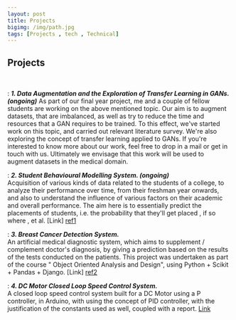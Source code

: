 ```yaml
---
layout: post
title: Projects
bigimg: /img/path.jpg
tags: [Projects , tech , Technical]
---
```


## **Projects**
<br/>

:  **_1. Data Augmentation and the Exploration of Transfer Learning in GANs. (ongoing)_**
As part of our final year project, me and a couple of fellow students are working on the above mentioned topic. Our aim is to augment datasets, that are imbalanced, as well as try to reduce the time and resources that a GAN requires to be trained. To this effect, we've started work on this topic, and carried out relevant literature survey. We're also exploring the concept of transfer learning applied to GANs. If you're interested to know more about our work, feel free to drop in a mail or get in touch with us. Ultimately we envisage that this work will be used to augment datasets in the medical domain.
<br/>

:  **_2. Student Behavioural Modelling System. (ongoing)_**  
Acquisition of various kinds of data related to the students of a college, to analyze their performance over time, from their freshman year onwards, and also to understand the influence of various factors on their academic and overall performance. The aim here is to essentially predict the placements of students, i.e. the probability that they'll get placed , if so where , et al. [Link] [ref1]
<br/>

:  **_3. Breast Cancer Detection System._**  
An artificial medical diagnostic system, which aims to supplement / complement doctor's diagnosis, by giving a prediction based on the results of the tests conducted on the patients. This project was undertaken as part of the course " Object Oriented Analysis and Design", using Python + Scikit + Pandas + Django. [Link] [ref2]
<br/>

:  **_4. DC Motor Closed Loop Speed Control System._**  
A closed loop speed control system built for a DC Motor using a P controller, in Arduino, with using the concept of PID controller, with the justification of the constants used as well, coupled with a report. [Link][ref3]
<br/>


[ref1]: https://github.com/py-ranoid/Elementary
[ref2]: https://github.com/siddharthdivi/Cancer-Detection
[ref3]: https://github.com/siddharthdivi/Closed-Loop-DC-Motor-Speed-Control-System
[ref4]: https://github.com/siddharthdivi/EdgeML
